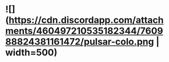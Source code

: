 # ![](https://cdn.discordapp.com/attachments/460497210535182344/760988824381161472/pulsar-colo.png | width=500)
